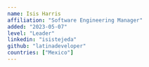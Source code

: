 ```yaml
---
name: Isis Harris
affiliation: "Software Engineering Manager"
added: "2023-05-07"
level: "Leader"
linkedin: "isistejeda"
github: "latinadeveloper"
countries: ["Mexico"]
---
```

